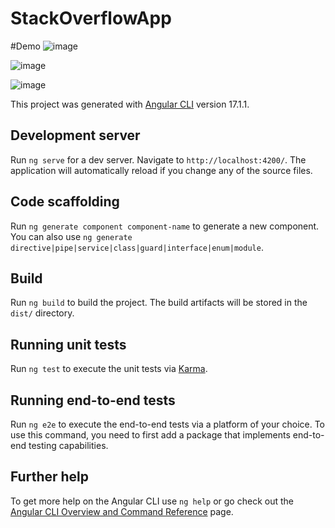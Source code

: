 # StackOverflowApp

#Demo
![image](https://github.com/urtaav/Stack-Overflow-Clone-with-Spring-Boot-Angular/assets/30246385/536551fb-fa29-4a3b-a923-99d345117578)


![image](https://github.com/urtaav/Stack-Overflow-Clone-with-Spring-Boot-Angular/assets/30246385/301a01e2-92e4-4a6f-a91f-c24ef67a1616)


![image](https://github.com/urtaav/Stack-Overflow-Clone-with-Spring-Boot-Angular/assets/30246385/7e6523be-f850-4f6a-9e43-32ac37b2b34d)




This project was generated with [Angular CLI](https://github.com/angular/angular-cli) version 17.1.1.

## Development server

Run `ng serve` for a dev server. Navigate to `http://localhost:4200/`. The application will automatically reload if you change any of the source files.

## Code scaffolding

Run `ng generate component component-name` to generate a new component. You can also use `ng generate directive|pipe|service|class|guard|interface|enum|module`.

## Build

Run `ng build` to build the project. The build artifacts will be stored in the `dist/` directory.

## Running unit tests

Run `ng test` to execute the unit tests via [Karma](https://karma-runner.github.io).

## Running end-to-end tests

Run `ng e2e` to execute the end-to-end tests via a platform of your choice. To use this command, you need to first add a package that implements end-to-end testing capabilities.

## Further help

To get more help on the Angular CLI use `ng help` or go check out the [Angular CLI Overview and Command Reference](https://angular.io/cli) page.
